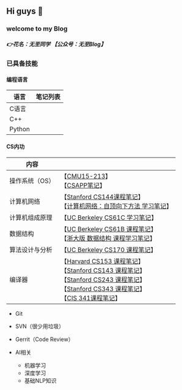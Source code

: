 ## Hi guys 👋

### welcome to my Blog

##### 👉花名：**无至同学** 【**公众号：无至Blog**】

### 已具备技能

#### 编程语言

| 语言   | 笔记列表 |
| ------ | -------- |
| C语言  |          |
| C++    |          |
| Python |          |

#### CS内功

| 内容           |                                                              |
| -------------- | ------------------------------------------------------------ |
| 操作系统（OS） | 【[CMU15-213]()】<br />【[CSAPP笔记]()】                     |
| 计算机网络     | 【[Stanford CS144课程笔记]()】<br />【[计算机网络：自顶向下方法 学习笔记]()】 |
| 计算机组成原理 | 【[UC Berkeley CS61C 学习笔记]()】                           |
| 数据结构       | 【[UC Berkeley CS61B 课程笔记]()】<br />【[浙大版 数据结构 课程学习笔记]()】 |
| 算法设计与分析 | 【[UC Berkeley CS170 课程笔记]()】                           |
| 编译器         | 【[Harvard CS153 课程笔记]()】<br />【[Stanford CS143 课程笔记]()】<br />【[Stanford CS243 课程笔记]()】<br />【[Stanford CS343 课程笔记]()】<br />【[CIS 341课程笔记]()】 |

- Git

- SVN（很少用垃圾）
- Gerrit（Code Review）

- AI相关
  - 机器学习
  - 深度学习
  - 基础NLP知识
